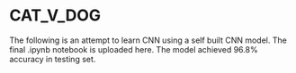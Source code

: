 # CAT_V_DOG
The following is an attempt to learn CNN using a self built CNN model. The final .ipynb notebook is uploaded here. The model achieved 96.8% accuracy in testing set.

